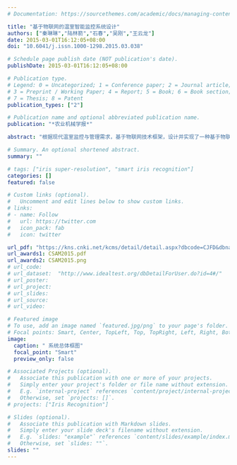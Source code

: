 ```yaml
---
# Documentation: https://sourcethemes.com/academic/docs/managing-content/

title: "基于物联网的温室智能监控系统设计"
authors: ["秦琳琳","陆林箭","石春","吴刚","王云龙"]
date: 2015-03-01T16:12:05+08:00
doi: "10.6041/j.issn.1000-1298.2015.03.038"

# Schedule page publish date (NOT publication's date).
publishDate: 2015-03-01T16:12:05+08:00

# Publication type.
# Legend: 0 = Uncategorized; 1 = Conference paper; 2 = Journal article;
# 3 = Preprint / Working Paper; 4 = Report; 5 = Book; 6 = Book section;
# 7 = Thesis; 8 = Patent
publication_types: ["2"]

# Publication name and optional abbreviated publication name.
publication: "*农业机械学报*"

abstract: "根据现代温室监控与管理需求，基于物联网技术框架，设计并实现了一种基于物联网的温室智能监控系统。系统由现场监控子系统、远程监控子系统和数据库3部分组成。采用基于分布式CAN总线的硬件系统实现环境数据的实时采集与设备控制，将分布图法应用于采集系统离异数据的在线检测。为了提高远程监控子系统的响应速度与交互性，采用了基于异步JavaScript和XML技术（Ajax）的Web数据交互方式。结合温室环境调控的特点，将基于混杂自动机模型的温室温度系统智能控制算法应用于实际系统，实现了温室环境的自动调控。为保证设备控制的安全性，采用轮询法实现了现场监控子系统和远程监控子系统中设备状态的同步，并将基于Zernike矩的图像识别技术应用于双向型设备的状态检测，实现设备的自动校准。试验表明系统数据传输稳定，环境调控可靠，满足现代温室智能监控的需求。"

# Summary. An optional shortened abstract.
summary: ""

# tags: ["iris super-resolution", "smart iris recognition"]
categories: []
featured: false

# Custom links (optional).
#   Uncomment and edit lines below to show custom links.
# links:
# - name: Follow
#   url: https://twitter.com
#   icon_pack: fab
#   icon: twitter

url_pdf: "https://kns.cnki.net/kcms/detail/detail.aspx?dbcode=CJFD&dbname=CJFDTEMP&filename=NYJX201503038"
url_awards1: CSAM2015.pdf
url_awards2: CSAM2015.png
# url_code:
# url_dataset:  "http://www.idealtest.org/dbDetailForUser.do?id=4#/"
# url_poster:
# url_project:
# url_slides:
# url_source:
# url_video:

# Featured image
# To use, add an image named `featured.jpg/png` to your page's folder. 
# Focal points: Smart, Center, TopLeft, Top, TopRight, Left, Right, BottomLeft, Bottom, BottomRight.
image:
  caption: " 系统总体框图"
  focal_point: "Smart"
  preview_only: false

# Associated Projects (optional).
#   Associate this publication with one or more of your projects.
#   Simply enter your project's folder or file name without extension.
#   E.g. `internal-project` references `content/project/internal-project/index.md`.
#   Otherwise, set `projects: []`.
# projects: ["Iris Recognition"]

# Slides (optional).
#   Associate this publication with Markdown slides.
#   Simply enter your slide deck's filename without extension.
#   E.g. `slides: "example"` references `content/slides/example/index.md`.
#   Otherwise, set `slides: ""`.
slides: ""
---
```

